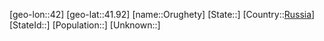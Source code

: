 ﻿---
location: [41.92,42]
type: City
tags:
- geo/City


SpocWebEntityId: 33150
isDeleted: false
confidential: public

---
[geo-lon::42]
[geo-lat::41.92]
[name::Orughety]
[State::]
[Country::[Russia](geo/Continent/Europe/Russia.md)]
[StateId::]
[Population::]
[Unknown::]

